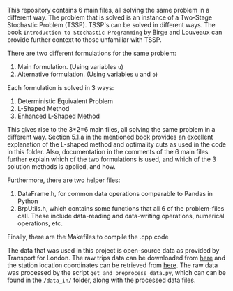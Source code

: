 This repository contains 6 main files, all solving the same problem in a different way.
The problem that is solved is an instance of a Two-Stage Stochastic Problem (TSSP).
TSSP's can be solved in different ways. The book `Introduction to Stochastic Programming` 
by Birge and Louveaux can provide further context to those unfamiliar with TSSP.

There are two different formulations for the same problem:
1. Main formulation. (Using variables `u`)
2. Alternative formulation. (Using variables `u` and `o`)

Each formulation is solved in 3 ways: 
1. Deterministic Equivalent Problem
2. L-Shaped Method
3. Enhanced L-Shaped Method

This gives rise to the 3*2=6 main files, all solving the same problem in a different way.
Section 5.1.a in the mentioned book provides an excellent explanation of the L-shaped method 
and optimality cuts as used in the code in this folder. Also, documentation in the comments
of the 6 main files further explain which of the two formulations is used, and which of the
3 solution methods is applied, and how.

Furthermore, there are two helper files:
1. DataFrame.h, for common data operations comparable to Pandas in Python
2. BrpUtils.h, which contains some functions that all 6 of the problem-files call.
        These include data-reading and data-writing operations, numerical operations, etc.

Finally, there are the Makefiles to compile the .cpp code

The data that was used in this project is open-source data as provided by Transport for London.
The raw trips data can be downloaded from [here](https://cycling.data.tfl.gov.uk/) and the station
location coordinates can be retrieved from [here](https://tfl.gov.uk/tfl/syndication/feeds/cycle-hire/livecyclehireupdates.xml).
The raw data was processed by the script `get_and_preprocess_data.py`, which can can be found in
the `/data_in/` folder, along with the processed data files. 

